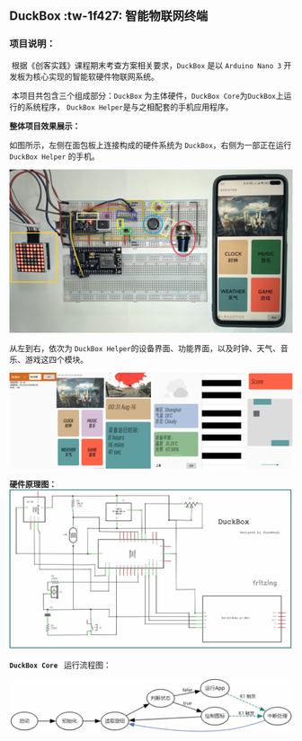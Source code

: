 ## DuckBox  :tw-1f427: 智能物联网终端


### **项目说明：**

​	根据《创客实践》课程期末考查方案相关要求，`DuckBox` 是以 `Arduino Nano 3` 开发板为核心实现的智能软硬件物联网系统。

​	本项目共包含三个组成部分：`DuckBox` 为主体硬件，`DuckBox Core`为`DuckBox`上运行的系统程序， `DuckBox Helper`是与之相配套的手机应用程序。

**整体项目效果展示：**

如图所示，左侧在面包板上连接构成的硬件系统为 `DuckBox`，右侧为一部正在运行 `DuckBox Helper` 的手机。

![a](pic/IMG_20230815_032151.jpg)


从左到右，依次为 `DuckBox Helper`的设备界面、功能界面，以及时钟、天气、音乐、游戏这四个模块。

![b](pic/Screenshot_2023-08-16-00-40-54-580_com.max.blepro.jpg)



**硬件原理图：**
![d](pic/hardware.jpg)



**`DuckBox Core `** 运行流程图：

![d](pic/grgfd.jpg)